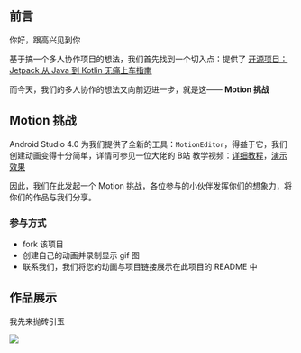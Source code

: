## 前言



你好，跟高兴见到你



基于搞一个多人协作项目的想法，我们首先找到一个切入点：提供了 [开源项目：Jetpack 从 Java 到 Kotlin 无痛上车指南](https://juejin.im/post/5edf3397e51d4578587769ca)



而今天，我们的多人协作的想法又向前迈进一步，就是这—— **Motion 挑战**



## Motion 挑战

Android Studio 4.0 为我们提供了全新的工具：`MotionEditor`，得益于它，我们创建动画变得十分简单，详情可参见一位大佬的 B站 教学视频：[详细教程](https://www.bilibili.com/video/BV1Np4y1D7rY)，[演示效果](https://www.bilibili.com/video/BV1pz411i7Ei)

因此，我们在此发起一个 Motion 挑战，各位参与的小伙伴发挥你们的想象力，将你们的作品与我们分享。

### 参与方式

- fork 该项目
- 创建自己的动画并录制显示 gif 图
- 联系我们，我们将您的动画与项目链接展示在此项目的 README 中



## 作品展示

我先来抛砖引玉

![](./screenshot/demo.gif)
